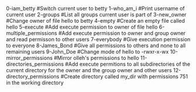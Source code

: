 0-iam_betty	#Switch current user to betty
1-who_am_i	#Print username of current user
2-groups	#List all groups current user is part of
3-new_owner	#Change owner of file hello to betty
4-empty		#Create an empty file called hello
5-execute	#Add execute permission to owner of file hello
6-multiple_permissions	#Add execute permission to owner and group owner and read permisson to other users
7-everybody	#Give execution permission to everyone
8-James_Bond	#Give all permissions to others and none to all remaining users
9-John_Doe	#Change mode of hello to -rwxr-x-wx
10-mirror_permissions #Mirror olleh's permissions to hello
11-directories_permissions #Add execute permitions to all subdirectories of the current directory for the owner and the group owner and other users
12-directory_permissions #Create directory called my_dir with permissions 751 in the working directory
